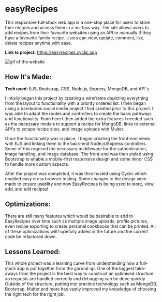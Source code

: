 # easyRecipes
This responsive full-stack web app is a one-stop place for users to store their recipes and access them in a no-fuss way. The site allows users to add recipes from their favourite websites using an API or manually if they have a favourite family recipe. Users can view, update, comment, like, delete recipes anytime with ease.

**Link to project:** https://easyrecipes.cyclic.app

![gif of the website](https://github.com/Harry-Ashenden/easyRecipes/blob/main/gif/easyRecipes.gif)

## How It's Made:

**Tech used:** EJS, Bootstrap, CSS, Node.js, Express, MongoDB, and API's

I intially began this project by creating a wireframe depicting everything from the layout to functionality with a priority ordered list. I then began using a barebones social media project I had created prior to this project. I was able to adapt the routes and controllers to create the basic pathways and functionality. From here I then added the extra features I needed such as the necessary modals to support a recipe for MongoDB, links to external API's to scrape recipe sites, and image uploads with Multer.

Once the functionality was in place, I began creating the front-end views with EJS and linking them to the back-end Node.js/Express controllers. Some of this required the necessary middleware for the authentication, image handling, and image database. The front-end was then styled using Bootstrap to enable a mobile-first responsive design and some minor CSS to handle more custom aspects. 

After the project was completed, it was then hosted using Cyclic which enabled easy cross browser testing. Some changes to the design were made to ensure usablity and now EasyRecipes is being used to store, view, add, and edit recipes!

## Optimizations:

There are still many features which would be desirable to add to EasyRecipes over time such as multiple image uploads, profile pictures, even recipe exporting to create personal cookbooks that can be printed. All of these optimizations will hopefully added in the future and the current code be refactored down.

## Lessons Learned:

This whole project was a learning curve from understanding how a full-stack app is put together from the gorund up. One of the biggest take-aways from the project is the best way to construct an optimised structure so requests are handled correctly and debugging can be done quickly. Outside of the structure, putting into practice technology such as MongoDB, Bootstrap, Multer and more has vastly improved my knowledge of choosing the right tech for the right job.